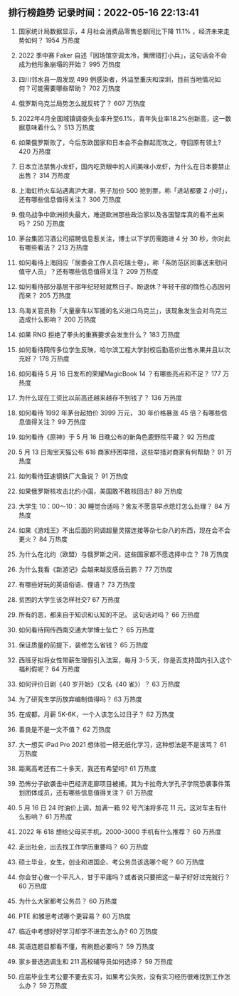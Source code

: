 
## 排行榜趋势 记录时间：2022-05-16 22:13:41
  
  1. 国家统计局数据显示，4 月社会消费品零售总额同比下降 11.1% ，经济未来走势如何？ 1954 万热度
    
  2. 2022 季中赛 Faker 自述「因场馆空调太冷，黄牌错打小兵」，这句话会不会成为他形象崩塌的开始？ 995 万热度
    
  3. 四川邻水县一周发现 499 例感染者，外溢至重庆和深圳，目前当地情况如何？可能需要哪些帮助？ 702 万热度
    
  4. 俄罗斯乌克兰局势怎么就反转了？ 607 万热度
    
  5. 2022年4月全国城镇调查失业率升至6.1%，青年失业率18.2%创新高，这一数据意味着什么？ 513 万热度
    
  6. 如果俄罗斯败了，今后东欧国家和日本会不会群起而攻之，夺回原有领土? 420 万热度
    
  7. 日本立法禁售小龙虾，国内吃货眼中的人间美味小龙虾，为什么在日本要禁止出售？ 314 万热度
    
  8. 上海虹桥火车站遇离沪大潮，男子加价 500 抢到票，称「进站都要 2 小时」，还有哪些信息值得关注？ 306 万热度
    
  9. 俄乌战争中欧洲损失最大，难道欧洲那些政治家以及各国智库真的看不出来吗？ 250 万热度
    
  10. 茅台集团习酒公司招聘信息惹关注，博士以下学历需跑进 4 分 30 秒，你对此有哪些看法？ 213 万热度
    
  11. 如何看待上海回应「居委会工作人员吃瑞士卷」，称「系防范区同事送来慰问值守人员」？还有哪些信息值得关注？ 209 万热度
    
  12. 如何看待部分基层干部年纪轻轻就熬日子、盼退休？年轻干部的惰性心态因何而来？ 205 万热度
    
  13. 乌海关官员称「大量豪车以军援的名义进口乌克兰」，该现象发生会对乌克兰造成什么影响？ 200 万热度
    
  14. 如果 RNG 拒绝了拳头的重赛要求会发生什么？ 183 万热度
    
  15. 如何看待网传多位学生反映，哈尔滨工程大学封校后勤高价出售水果并且以次充好？ 178 万热度
    
  16. 如何看待 5 月 16 日发布的荣耀MagicBook 14 ？有哪些亮点和不足？ 177 万热度
    
  17. 为什么现在工资比以前高还越来越存不到钱了？ 136 万热度
    
  18. 如何看待 1992 年茅台起拍价 3999 万元， 30 年价格暴涨 45 倍？有哪些信息值得关注？ 99 万热度
    
  19. 如何看待《原神》于 5 月 16 日晚公布的新角色鹿野院平藏？ 92 万热度
    
  20. 5 月 13 日淘宝天猫公布 618 商家纾困举措，这些举措对商家有何帮助？ 91 万热度
    
  21. 如何看待亚速钢铁厂大鱼说？ 91 万热度
    
  22. 如果俄罗斯核攻击北约小国，美国敢不敢核回击? 89 万热度
    
  23. 大学生 10：00～10：30 睡觉合适吗？舍友不愿意早点熄灯怎么处理？ 84 万热度
    
  24. 如果《游戏王》不出后面的同调超量灵摆连接等杂七杂八的东西，现在会不会更火？ 84 万热度
    
  25. 为什么在北约（欧盟）与俄罗斯之间，这些国家都不愿选择中立？ 78 万热度
    
  26. 为什么我看《新游记》会越来越反感岳云鹏？ 77 万热度
    
  27. 有哪些好玩的英语俗语、俚语？ 73 万热度
    
  28. 贫困的大学生该怎样社交? 67 万热度
    
  29. 所有的恶，都来自于知识和认知的不足。 这句话对吗？ 66 万热度
    
  30. 如何看待网传西南交通大学博士坠亡？ 65 万热度
    
  31. 保证质量的前提下，装修怎么省钱？ 65 万热度
    
  32. 西班牙拟将女性带薪生理假引入法案，每月 3-5 天，你是否支持国内引入这个福利假呢？ 64 万热度
    
  33. 如何评价日剧《40 岁开始》（又名《40 雀》）？ 63 万热度
    
  34. 为了研究生学历放弃编制值得吗？ 63 万热度
    
  35. 在成都，月薪 5K-6K，一个人该怎么过日子？ 62 万热度
    
  36. 善良是不是一文不值？ 62 万热度
    
  37. 大一想买 iPad Pro 2021 想体验一把无纸化学习，这种想法是不是该骂？ 61 万热度
    
  38. 距离高考还有二十多天，我还有希望吗? 61 万热度
    
  39. 恐怖分子欲袭击中巴经济走廊项目被捕，其为卡拉奇大学孔子学院恐袭事件策划团体成员，还有哪些信息值得关注？ 61 万热度
    
  40. 5 月 16 日 24 时油价上调，加满一箱 92 号汽油将多花 11 元，这对车主有什么影响？ 61 万热度
    
  41. 2022 年 618 想给父母买手机，2000-3000 手机有什么推荐？ 60 万热度
    
  42. 走出社会，出去找工作学历重要吗？ 60 万热度
    
  43. 硕士毕业，女生，创业和进国企、考公务员该选哪个呢？ 60 万热度
    
  44. 你会甘心做一个平凡人，甘于平庸吗？或者说只要把这一辈子好好过完就行？ 60 万热度
    
  45. 为什么大家都考公务员？ 60 万热度
    
  46. PTE 和雅思考试哪个更容易？ 60 万热度
    
  47. 临近中考想好好学习却学不进去怎么办? 60 万热度
    
  48. 英语连题目都看不懂，有刷题必要吗？ 59 万热度
    
  49. 家乡普选选调生和 211 高校辅导员如何选择？ 59 万热度
    
  50. 应届毕业生考公要不要去实习，如果考公失败，没有实习经历很难找到工作怎么办？ 59 万热度
    
